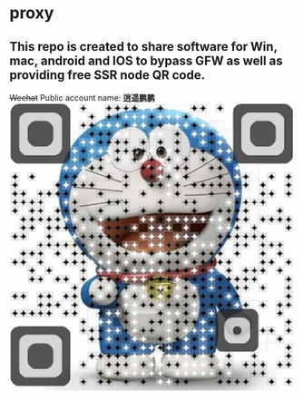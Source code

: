 # proxy
## This repo is created to share software for Win, mac, android and IOS to bypass GFW as well as providing free SSR node QR code.
~~Wechat~~ Public account name: **逍遥鹏鹏**
![Image of xiaoyaopengpeng QRcode](/xiaoyaopengpeng.JPG)
